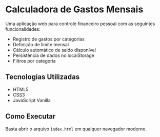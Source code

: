 # Calculadora de Gastos Mensais

Uma aplicação web para controle financeiro pessoal com as seguintes funcionalidades:

- Registro de gastos por categorias
- Definição de limite mensal
- Cálculo automático de saldo disponível
- Persistência de dados no localStorage
- Filtros por categoria

## Tecnologias Utilizadas
- HTML5
- CSS3
- JavaScript Vanilla

## Como Executar
Basta abrir o arquivo `index.html` em qualquer navegador moderno.